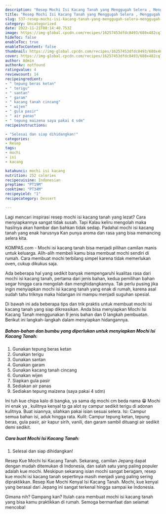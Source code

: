 ```yaml
---
description: "Resep Mochi Isi Kacang Tanah yang Menggugah Selera , Menggugah Selera"
title: "Resep Mochi Isi Kacang Tanah yang Menggugah Selera , Menggugah Selera"
slug: 537-resep-mochi-isi-kacang-tanah-yang-menggugah-selera-menggugah-selera
category: Uncategorized
date: 2022-11-21T00:14:40.753Z
image: https://img-global.cpcdn.com/recipes/16257453dfdc8493/680x482cq70/mochi-isi-kacang-tanah-foto-resep-utama.jpg
hideToc: false
enableToc: true
enableTocContent: false
thumbnail: https://img-global.cpcdn.com/recipes/16257453dfdc8493/680x482cq70/mochi-isi-kacang-tanah-foto-resep-utama.jpg
cover: https://img-global.cpcdn.com/recipes/16257453dfdc8493/680x482cq70/mochi-isi-kacang-tanah-foto-resep-utama.jpg
author: Admin
authorAv: notfound
ratingvalue: 4
reviewcount: 14
recipeingredient:
- " tepung beras ketan"
- " terigu"
- " santan"
- " garam"
- " kacang tanah cincang"
- " wijen"
- " gula pasir"
- " air panas"
- " tepung maizena saya pakai 4 sdm"
recipeinstructions:

- "Selesai dan siap dihidangkan!"
categories:
- Resep
tags:
- mochi
- isi
- kacang

katakunci: mochi isi kacang 
nutrition: 252 calories
recipecuisine: Indonesian
preptime: "PT19M"
cooktime: "PT34M"
recipeyield: "1"
recipecategory: Dessert

---
```



Lagi mencari inspirasi resep mochi isi kacang tanah yang lezat? Cara menyiapkannya sangat tidak susah. Tapi Kalau keliru mengolah maka hasilnya akan hambar dan bahkan tidak sedap. Padahal mochi isi kacang tanah yang enak harusnya Kan punya aroma dan rasa yang bisa memancing selera kita.


KOMPAS.com - Mochi isi kacang tanah bisa menjadi pilihan camilan manis untuk keluarga. Alih-alih membeli kamu bisa membuat mochi sendiri di rumah. Cara membuat mochi terbilang simpel karena tidak memerlukan oven, cukup dikukus saja.

Ada beberapa hal yang sedikit banyak mempengaruhi kualitas rasa dari mochi isi kacang tanah, pertama dari jenis bahan, kedua pemilihan bahan segar hingga cara mengolah dan menghidangkannya. Tak perlu pusing jika ingin menyiapkan mochi isi kacang tanah yang enak di rumah, karena asal sudah tahu triknya maka hidangan ini mampu menjadi suguhan spesial.


Di bawah ini ada beberapa tips dan trik praktis untuk membuat mochi isi kacang tanah yang siap dikreasikan. Anda bisa menyiapkan Mochi Isi Kacang Tanah menggunakan 9 jenis bahan dan 0 langkah pembuatan. Berikut ini langkah-langkah dalam menyiapkan hidangannya.

<!--inarticleads1-->

##### Bahan-bahan dan bumbu yang diperlukan untuk menyiapkan Mochi Isi Kacang Tanah:

1. Gunakan  tepung beras ketan
1. Gunakan  terigu
1. Gunakan  santan
1. Gunakan  garam
1. Gunakan  kacang tanah cincang
1. Gunakan  wijen
1. Siapkan  gula pasir
1. Sediakan  air panas
1. Sediakan  tepung maizena (saya pakai 4 sdm)


Ini tuh kue chipa kalo di bangka, ya sama dg mochi cm beda nama 😁 Mochi ini enak ya , kulitnya kenyal tp ga alot sy campur sedikit terigu di adonan kulitnya. Buat isiannya, silahkan pakai isian sesuai selera. Isi: Campur semua bahan isi, aduk hingga rata. Kulit: Campur tepung ketan, tepung beras, gula pasir, air kapur sirih, vanili, dan garam sambil dituangi air sedikit demi sedikit. 

<!--inarticleads2-->

##### Cara buat Mochi Isi Kacang Tanah:


1. Selesai dan siap dihidangkan!

Resep Kue Mochi Isi Kacang Tanah. Sekarang, camilan Jepang dapat dengan mudah ditemukan di Indonesia, dan salah satu yang paling populer adalah kue mochi. Meskipun sekarang isian mochi sangat beragam, resep kue mochi isi kacang tanah sepertinya masih menjadi yang paling sering dipraktikkan. Resep Kue Mochi Kenyal Isi Kacang Tanah. Mochi, kue kenyal yang berasal dari Jepang ini sangat terkenal hingga sampai ke Indonesia. 

Gimana nih? Gampang kan? Itulah cara membuat mochi isi kacang tanah yang bisa kamu praktikkan di rumah. Semoga bermanfaat dan selamat mencoba!
